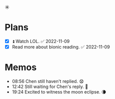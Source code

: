 ☀️

# Plans

- [x] ⏫ Watch LOL. ✅ 2022-11-09
- [x] Read more about bionic reading. ✅ 2022-11-09

# Memos 

- 08:56 Chen still haven't replied. 😧
- 12:42 Still waiting for Chen's reply. 🤤
- 19:24 Excited to witness the moon eclipse. 🌘